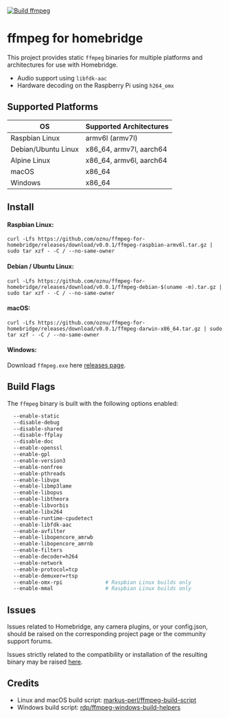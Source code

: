 [![Build ffmpeg](https://github.com/oznu/ffmpeg-for-homebridge/workflows/Build%20ffmpeg/badge.svg)](https://github.com/oznu/ffmpeg-for-homebridge/actions)

# ffmpeg for homebridge

This project provides static `ffmpeg` binaries for multiple platforms and architectures for use with Homebridge.

* Audio support using `libfdk-aac`
* Hardware decoding on the Raspberry Pi using `h264_omx`

## Supported Platforms

| OS                  | Supported Architectures |
|---------------------|-------------------------|
| Raspbian Linux      | armv6l (armv7l)         |
| Debian/Ubuntu Linux | x86_64, armv7l, aarch64 |
| Alpine Linux        | x86_64, armv6l, aarch64 |
| macOS               | x86_64                  |
| Windows             | x86_64                  |

## Install

#### Raspbian Linux:

```
curl -Lfs https://github.com/oznu/ffmpeg-for-homebridge/releases/download/v0.0.1/ffmpeg-raspbian-armv6l.tar.gz | sudo tar xzf - -C / --no-same-owner
```

#### Debian / Ubuntu Linux:

```
curl -Lfs https://github.com/oznu/ffmpeg-for-homebridge/releases/download/v0.0.1/ffmpeg-debian-$(uname -m).tar.gz | sudo tar xzf - -C / --no-same-owner
```

#### macOS:

```
curl -Lfs https://github.com/oznu/ffmpeg-for-homebridge/releases/download/v0.0.1/ffmpeg-darwin-x86_64.tar.gz | sudo tar xzf - -C / --no-same-owner
```

#### Windows:

Download `ffmpeg.exe` here [releases page](https://github.com/oznu/ffmpeg-for-homebridge/releases/latest).

## Build Flags

The `ffmpeg` binary is built with the following options enabled:

```bash
  --enable-static
  --disable-debug
  --disable-shared
  --disable-ffplay
  --disable-doc
  --enable-openssl
  --enable-gpl
  --enable-version3
  --enable-nonfree
  --enable-pthreads
  --enable-libvpx
  --enable-libmp3lame
  --enable-libopus
  --enable-libtheora
  --enable-libvorbis
  --enable-libx264
  --enable-runtime-cpudetect
  --enable-libfdk-aac
  --enable-avfilter
  --enable-libopencore_amrwb
  --enable-libopencore_amrnb
  --enable-filters
  --enable-decoder=h264
  --enable-network
  --enable-protocol=tcp
  --enable-demuxer=rtsp
  --enable-omx-rpi              # Raspbian Linux builds only
  --enable-mmal                 # Raspbian Linux builds only
  ```

## Issues

Issues related to Homebridge, any camera plugins, or your config.json, should be raised on the corresponding project page or the community support forums.

Issues strictly related to the compatibility or installation of the resulting binary may be raised [here](https://github.com/oznu/ffmpeg-for-homebridge/issues).

## Credits

* Linux and macOS build script: [markus-perl/ffmpeg-build-script](https://github.com/markus-perl/ffmpeg-build-script)
* Windows build script: [rdp/ffmpeg-windows-build-helpers](https://github.com/rdp/ffmpeg-windows-build-helpers)